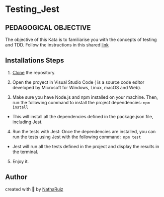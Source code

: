 # Testing_Jest

## PEDAGOGICAL OBJECTIVE 
The objective of this Kata is to familiarise you with the concepts of testing and TDD.
Follow the instructions in this shared [link](https://www.codurance.com/es/katas/fizzbuzz)


## Installations Steps
1. [Clone](https://docs.github.com/en/repositories/creating-and-managing-repositories/cloning-a-repository) the repository.

2. Open the proyect in Visual Studio Code ( is a source code editor developed by Microsoft for Windows, Linux, macOS and Web).

3. Make sure you have Node.js and npm installed on your machine. Then, run the following command to install the project dependencies: `npm install` 
- This will install all the dependencies defined in the package.json file, including Jest.

4. Run the tests with Jest: Once the dependencies are installed, you can run the tests using Jest with the following command:` npm test`
- Jest will run all the tests defined in the project and display the results in the terminal.

5. Enjoy it.

## Author
created with 💜 by [NathaRuiz](https://github.com/NathaRuiz)


